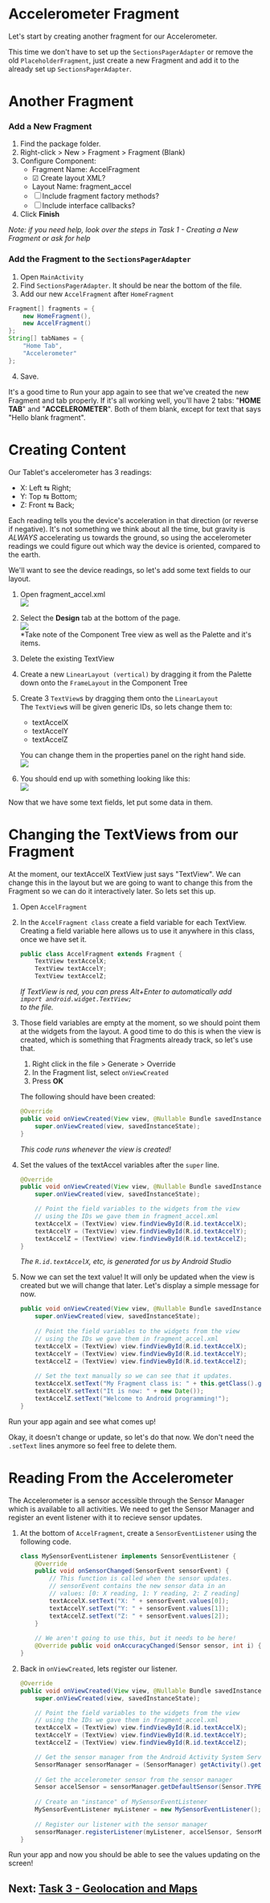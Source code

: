 Accelerometer Fragment
======================

Let's start by creating another fragment for our Accelerometer.

This time we don't have to set up the `SectionsPagerAdapter` or remove the old `PlaceholderFragment`, just create a new Fragment and add it to the already set up `SectionsPagerAdapter`.

# Another Fragment

### Add a New Fragment

1. Find the package folder.
2. Right-click > New > Fragment > Fragment (Blank)
3. Configure Component:
    - Fragment Name: AccelFragment
    - &#9745; Create layout XML?
    - Layout Name: fragment_accel
    - &#9744; Include fragment factory methods?
    - &#9744; Include interface callbacks?
4. Click **Finish**

*Note: if you need help, look over the steps in Task 1 - Creating a New Fragment or ask for help*

### Add the Fragment to the `SectionsPagerAdapter`

1. Open `MainActivity`
2. Find `SectionsPagerAdapter`. It should be near the bottom of the file.
3. Add our new `AccelFragment` after `HomeFragment`

```java
Fragment[] fragments = { 
    new HomeFragment(),
    new AccelFragment() 
};
String[] tabNames = {
    "Home Tab",
    "Accelerometer"
};
```

4. Save.

It's a good time to Run your app again to see that we've created the new Fragment and tab properly. If it's all working well, you'll have 2 tabs: "**HOME TAB**" and "**ACCELEROMETER**". Both of them blank, except for text that says "Hello blank fragment".

# Creating Content

Our Tablet's accelerometer has 3 readings:

- X: Left &lrarr; Right;
- Y: Top &lrarr; Bottom;
- Z: Front &lrarr; Back;

Each reading tells you the device's acceleration in that direction (or reverse if negative). It's not something we think about all the time, but gravity is *ALWAYS* accelerating us towards the ground, so using the accelerometer readings we could figure out which way the device is oriented, compared to the earth.

We'll want to see the device readings, so let's add some text fields to our layout.

1) Open fragment_accel.xml  
[![](images/layout_fragment_accel.png)](images/layout_fragment_accel.png)
2) Select the **Design** tab at the bottom of the page.  
[![](images/fragment_accel_design.png)](images/fragment_accel_design.png)  
*Take note of the Component Tree view as well as the Palette and it's items.
3) Delete the existing TextView
4) Create a new `LinearLayout (vertical)` by dragging it from the Palette down onto the `FrameLayout` in the Component Tree
5) Create 3 `TextView`s by dragging them onto the `LinearLayout`  
   The `TextView`s will be given generic IDs, so lets change them to:
   - textAccelX
   - textAccelY
   - textAccelZ

   You can change them in the properties panel on the right hand side.  
   [![](images/textAccelX_properties_panel.png)](images/textAccelX_properties_panel.png)
6) You should end up with something looking like this:  
   [![](images/accel_layout_after.png)](images/accel_layout_after.png)


Now that we have some text fields, let put some data in them.

# Changing the TextViews from our Fragment

At the moment, our textAccelX TextView just says "TextView". We can change this in the layout but we are going to want to change this from the Fragment so we can do it interactively later. So lets set this up.

1) Open `AccelFragment`
2) In the `AccelFragment class` create a field variable for each TextView. Creating a field variable here allows us to use it anywhere in this class, once we have set it.  
   ```java
   public class AccelFragment extends Fragment {
       TextView textAccelX;
       TextView textAccelY;
       TextView textAccelZ;
   ```  
   *If TextView is red, you can press Alt+Enter to automatically add  
   `import android.widget.TextView;`  
   to the file.*

3) Those field variables are empty at the moment, so we should point them at the widgets from the layout. A good time to do this is when the view is created, which is something that Fragments already track, so let's use that. 
   1. Right click in the file > Generate > Override
   2. In the Fragment list, select `onViewCreated`
   3. Press **OK**

   The following should have been created:
   
   ```java
   @Override
   public void onViewCreated(View view, @Nullable Bundle savedInstanceState) {
       super.onViewCreated(view, savedInstanceState);
   }
   ```
   *This code runs whenever the view is created!*

4) Set the values of the textAccel variables after the `super` line.

   ```java
   @Override
   public void onViewCreated(View view, @Nullable Bundle savedInstanceState) {
       super.onViewCreated(view, savedInstanceState);

       // Point the field variables to the widgets from the view
       // using the IDs we gave them in fragment_accel.xml
       textAccelX = (TextView) view.findViewById(R.id.textAccelX);
       textAccelY = (TextView) view.findViewById(R.id.textAccelY);
       textAccelZ = (TextView) view.findViewById(R.id.textAccelZ);
   }
   ```

   *The `R.id.textAccelX`, etc, is generated for us by Android Studio*

5) Now we can set the text value! It will only be updated when the view is created but we will change that later. Let's display a simple message for now.

   ```java
   public void onViewCreated(View view, @Nullable Bundle savedInstanceState) {
       super.onViewCreated(view, savedInstanceState);
       
       // Point the field variables to the widgets from the view
       // using the IDs we gave them in fragment_accel.xml
       textAccelX = (TextView) view.findViewById(R.id.textAccelX);
       textAccelY = (TextView) view.findViewById(R.id.textAccelY);
       textAccelZ = (TextView) view.findViewById(R.id.textAccelZ);
       
       // Set the text manually so we can see that it updates.
       textAccelX.setText("My Fragment class is: " + this.getClass().getName());
       textAccelY.setText("It is now: " + new Date());
       textAccelZ.setText("Welcome to Android programming!");
   }
   ```

Run your app again and see what comes up!

Okay, it doesn't change or update, so let's do that now. We don't need the `.setText` lines anymore so feel free to delete them.

# Reading From the Accelerometer

The Accelerometer is a sensor accessible through the Sensor Manager which is available to all activities. We need to get the Sensor Manager and register an event listener with it to recieve sensor updates. 

1) At the bottom of `AccelFragment`, create a `SensorEventListener` using the following code.
   ```java
   class MySensorEventListener implements SensorEventListener {
       @Override
       public void onSensorChanged(SensorEvent sensorEvent) {
           // This function is called when the sensor updates.
           // sensorEvent contains the new sensor data in an
           // values: [0: X reading, 1: Y reading, 2: Z reading]
           textAccelX.setText("X: " + sensorEvent.values[0]);
           textAccelY.setText("Y: " + sensorEvent.values[1]);
           textAccelZ.setText("Z: " + sensorEvent.values[2]);
       }
       
       // We aren't going to use this, but it needs to be here!
       @Override public void onAccuracyChanged(Sensor sensor, int i) {}
   }
   ```

2) Back in `onViewCreated`, lets register our listener.

   ```java
   @Override
   public void onViewCreated(View view, @Nullable Bundle savedInstanceState) {
       super.onViewCreated(view, savedInstanceState);
   
       // Point the field variables to the widgets from the view
       // using the IDs we gave them in fragment_accel.xml
       textAccelX = (TextView) view.findViewById(R.id.textAccelX);
       textAccelY = (TextView) view.findViewById(R.id.textAccelY);
       textAccelZ = (TextView) view.findViewById(R.id.textAccelZ);
   
       // Get the sensor manager from the Android Activity System Service
       SensorManager sensorManager = (SensorManager) getActivity().getSystemService(Context.SENSOR_SERVICE);
       
       // Get the accelerometer sensor from the sensor manager
       Sensor accelSensor = sensorManager.getDefaultSensor(Sensor.TYPE_ACCELEROMETER);
       
       // Create an "instance" of MySensorEventListener
       MySensorEventListener myListener = new MySensorEventListener();
       
       // Register our listener with the sensor manager
       sensorManager.registerListener(myListener, accelSensor, SensorManager.SENSOR_DELAY_NORMAL);
   }
   ```
Run your app and now you should be able to see the values updating on the screen!

## Next: [Task 3 - Geolocation and Maps](task3_maps.md)